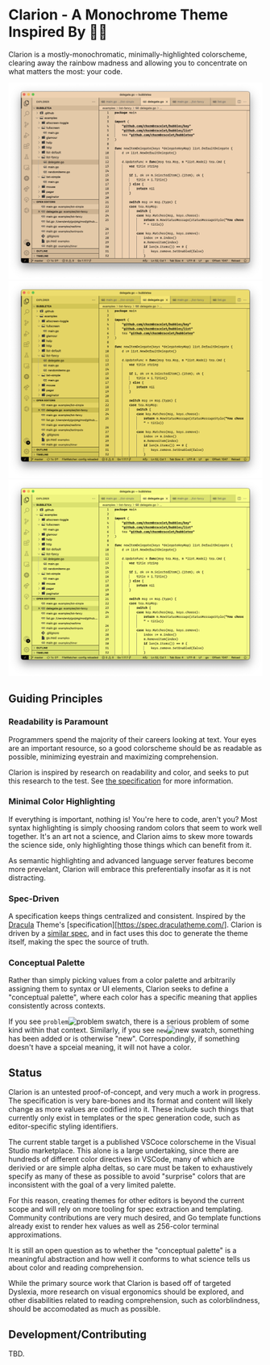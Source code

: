 # Clarion - A Monochrome Theme Inspired By 🧑‍🔬
Clarion is a mostly-monochromatic, minimally-highlighted colorscheme, clearing
away the rainbow madness and allowing you to concentrate on what matters the
most: your code.

![Clarion Default Preview](img/clarion-peach.jpg?raw=true)
![Clarion Orange Preview](img/clarion-orange.jpg?raw=true)
![Clarion Yellow Preview](img/clarion-yellow.jpg?raw=true)

## Guiding Principles

### Readability is Paramount
Programmers spend the majority of their careers looking at text. Your eyes are an important resource, so a good colorscheme should be as readable as possible, minimizing eyestrain and maximizing comprehension.

Clarion is inspired by research on readability and color, and seeks to put this research to the test. See [the specification](SPEC.md) for more information.

### Minimal Color Highlighting
If everything is important, nothing is! You're here to code, aren't you? Most syntax highlighting is simply choosing random colors that seem to work well together. It's an art not a science, and Clarion aims to skew more towards the science side, only highlighting those things which can benefit from it.

As semantic highlighting and advanced language server features become more prevelant, Clarion will embrace this preferentially insofar as it is not distracting.

### Spec-Driven
A specification keeps things centralized and consistent. Inspired by the [Dracula](https://draculatheme.com/) Theme's [specification][https://spec.draculatheme.com/]. Clarion is driven by a [similar spec](SPEC.md), and in fact uses this doc to generate the theme itself, making the spec the source of truth.

### Conceptual Palette
Rather than simply picking values from a color palette and arbitrarily assigning them to syntax or UI elements, Clarion seeks to define a "conceptual palette", where each color has a specific meaning that applies consistently across contexts.

If you see `problem`![problem swatch](https://via.placeholder.com/15/b50000.png?text=+), there is a serious problem of some kind within that context. Similarly, if you see `new`![new swatch](https://via.placeholder.com/15/4b6319.png?text=+), something has been added or is otherwise "new". Correspondingly, if something doesn't have a spceial meaning, it will not have a color. 

## Status
Clarion is an untested proof-of-concept, and very much a work in progress. The specification is very bare-bones and its format and content will likely change as more values are codified into it. These include such things that currently only exist in templates or the spec generation code, such as editor-specific styling identifiers.

The current stable target is a published VSCoce colorscheme in the Visual Studio marketplace. This alone is a large undertaking, since there are hundreds of different color directives in VSCode, many of which are derivied or are simple alpha deltas, so care must be taken to exhaustively specify as many of these as possible to avoid "surprise" colors that are inconsistent with the goal of a very limited palette.

For this reason, creating themes for other editors is beyond the current scope and will rely on more tooling for spec extraction and templating. Community contributions are very much desired, and Go template functions already exist to render hex values as well as 256-color terminal approximations.

It is still an open question as to whether the "conceptual palette" is a meaningful abstraction and how well it conforms to what science tells us about color and reading comprehension.

While the primary source work that Clarion is based off of targeted Dyslexia, more research on visual ergonomics should be explored, and other disabilities related to reading comprehension, such as colorblindness, should be accomodated as much as possible.

## Development/Contributing
TBD.
